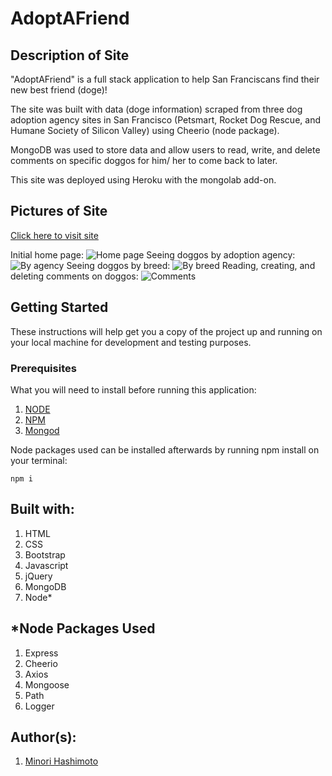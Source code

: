 # AdoptAFriend

## Description of Site
"AdoptAFriend" is a full stack application to help San Franciscans find their new best friend (doge)! 

The site was built with data (doge information) scraped from three dog adoption agency sites in San Francisco (Petsmart, Rocket Dog Rescue, and Humane Society of Silicon Valley) using Cheerio (node package). 

MongoDB was used to store data and allow users to read, write, and delete comments on specific doggos for him/ her to come back to later. 

This site was deployed using Heroku with the mongolab add-on. 

## Pictures of Site
[Click here to visit site](https://adopt-a-friend.herokuapp.com/)

Initial home page: 
![Home page](public/style/images/site-images/site1.gif)
Seeing doggos by adoption agency: 
![By agency](public/style/images/site-images/site2.gif)
Seeing doggos by breed: 
![By breed](public/style/images/site-images/site3.gif)
Reading, creating, and deleting comments on doggos: 
![Comments](public/style/images/site-images/site4.gif)

## Getting Started
These instructions will help get you a copy of the project up and running on your local machine for development and testing purposes. 

### Prerequisites 
What you will need to install before running this application:

1. [NODE](https://nodejs.org/en/download/)
2. [NPM](https://docs.npmjs.com/cli/install)
3. [Mongod](https://www.mongodb.com/download-center/community)

Node packages used can be installed afterwards by running npm install on your terminal:
```
npm i
```

## Built with: 
1. HTML 
2. CSS
3. Bootstrap
4. Javascript
5. jQuery
6. MongoDB
8. Node*

## *Node Packages Used
1. Express
2. Cheerio
3. Axios
4. Mongoose
5. Path
6. Logger

## Author(s): 
1. [Minori Hashimoto](https://github.com/minori-fh)

